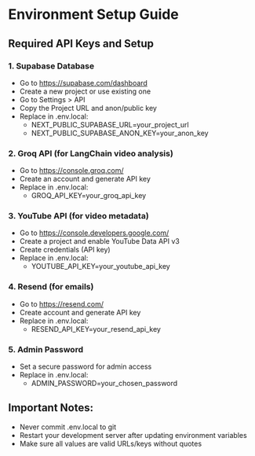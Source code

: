 # Environment Setup Guide

## Required API Keys and Setup

### 1. Supabase Database
- Go to https://supabase.com/dashboard
- Create a new project or use existing one
- Go to Settings > API
- Copy the Project URL and anon/public key
- Replace in .env.local:
  - NEXT_PUBLIC_SUPABASE_URL=your_project_url
  - NEXT_PUBLIC_SUPABASE_ANON_KEY=your_anon_key

### 2. Groq API (for LangChain video analysis)
- Go to https://console.groq.com/
- Create an account and generate API key
- Replace in .env.local:
  - GROQ_API_KEY=your_groq_api_key

### 3. YouTube API (for video metadata)
- Go to https://console.developers.google.com/
- Create a project and enable YouTube Data API v3
- Create credentials (API key)
- Replace in .env.local:
  - YOUTUBE_API_KEY=your_youtube_api_key

### 4. Resend (for emails)
- Go to https://resend.com/
- Create account and generate API key
- Replace in .env.local:
  - RESEND_API_KEY=your_resend_api_key

### 5. Admin Password
- Set a secure password for admin access
- Replace in .env.local:
  - ADMIN_PASSWORD=your_chosen_password

## Important Notes:
- Never commit .env.local to git
- Restart your development server after updating environment variables
- Make sure all values are valid URLs/keys without quotes

